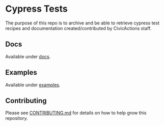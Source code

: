 # Cypress Tests

The purpose of this repo is to archive and be able to retrieve cypress test recipes and documentation created/contributed by CivicActions staff.

## Docs

Available under [docs](/docs).

## Examples

Available under [examples](/examples).

## Contributing

Please see [CONTRIBUTING.md](/.github/contributing.md) for details on how to help grow this repository.

